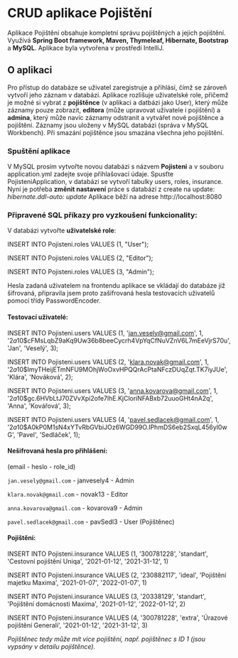 # CRUD aplikace Pojištění

Aplikace Pojištění obsahuje kompletní správu pojištěných a jejich pojištění.
Využívá **Spring Boot framework, Maven, Thymeleaf, Hibernate, Bootstrap** a **MySQL**. Aplikace byla vytvořena v prostředí IntelliJ.

## O aplikaci
Pro přístup do databáze se uživatel zaregistruje a přihlásí, čímž se zároveň vytvoří jeho záznam v databázi.
Aplikace rozlišuje uživatelské role, přičemž je možné si vybrat z **pojištěnce** (v aplikaci a datbázi jako User),
který může záznamy pouze zobrazit, **editora** (může upravovat uživatele i pojištění) a **admina**,
který může navíc záznamy odstranit a vytvářet nové pojištěnce a pojištění.
Záznamy jsou uloženy v MySQL databázi (správa v MySQL Workbench). Při smazání pojištěnce jsou smazána všechna jeho pojištění.

### Spuštění aplikace
V MySQL prosím vytvořte novou databázi s názvem **Pojisteni** a v souboru application.yml zadejte svoje přihlašovací údaje.
Spusťte PojisteniApplication, v databázi se vytvoří tabulky users, roles, insurance.
Nyní je potřeba **změnit nastavení** práce s databází z create na update:
*hibernate.ddl-auto: update*
Aplikace běží na adrese http://localhost:8080

### Připravené SQL příkazy pro vyzkoušení funkcionality:

V databázi vytvořte **uživatelské role**:

INSERT INTO Pojisteni.roles VALUES (1, "User");

INSERT INTO Pojisteni.roles VALUES (2, "Editor");

INSERT INTO Pojisteni.roles VALUES (3, "Admin");


Hesla zadaná uživatelem na frontendu aplikace se vkládají do databáze již šifrovaná,
připravila jsem proto zašifrovaná hesla testovacích uživatelů pomocí třídy PasswordEncoder.

#### Testovací uživatelé:

INSERT INTO Pojisteni.users VALUES (1, 'jan.vesely@gmail.com', 1, '$2a$10$cFMsLqbZ9aKq9Uw36b8beeCycrh4VpYqCfNuVZnV6L7mEeVjrS70u', 'Jan', 'Veselý', 3);

INSERT INTO Pojisteni.users VALUES (2, 'klara.novak@gmail.com', 1, '$2a$10$ImyTHeijETmNFU9MOhjWoOxvHPQQrAcPtaNFczDUqZqt.TK7iyJUe', 'Klára', 'Nováková', 2);

INSERT INTO Pojisteni.users VALUES (3, 'anna.kovarova@gmail.com', 1, '$2a$10$gc.6HVbLtJ70ZVvXpi2ofe7lhE.KjCloriNFABxb72uuoGHt4nA2q', 'Anna', 'Kovářová', 3);

INSERT INTO Pojisteni.users VALUES (4, 'pavel.sedlacek@gmail.com', 1, '$2a$10$A0kP0M1sN4xYTvRbGVbiJOz6WGD99O.IPhmDS6eb2SxqL456yl0wG', 'Pavel', 'Sedláček', 1);

#### Nešifrovaná hesla pro přihlášení:

(email - heslo - role_id)

`jan.vesely@gmail.com` - janvesely4 - Admin

`klara.novak@gmail.com` - novak13 - Editor

`anna.kovarova@gmail.com` - kovarova9 - Admin

`pavel.sedlacek@gmail.com` - pavSedl3 - User (Pojištěnec)



#### Pojištění:

INSERT INTO Pojisteni.insurance VALUES (1, '300781228', 'standart', 'Cestovní pojištění Uniqa', '2021-01-12', '2021-31-12', 1)

INSERT INTO Pojisteni.insurance VALUES (2, '230882117', 'ideal', 'Pojištění majetku Maxima', '2021-01-07', '2022-01-07', 1)

INSERT INTO Pojisteni.insurance VALUES (3, '20338129', 'standart', 'Pojištění domácnosti Maxima', '2021-01-12', '2022-01-12', 2)

INSERT INTO Pojisteni.insurance VALUES (4, '300781228', 'extra', 'Úrazové pojištění Generali', '2021-01-12', '2021-31-12', 3)

*Pojištěnec tedy může mít více pojištění, např. pojištěnec s ID 1 (jsou vypsány v detailu pojištěnce).*

